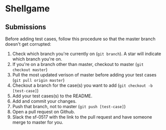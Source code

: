 # Shellgame

## Submissions
Before adding test cases, follow this procedure so that the master branch doesn't get corrupted:
1. Check which branch you're currently on (`git branch`). A star will indicate which branch you're on.
2. If you're on a branch other than master, checkout to master (`git checkout master`)
3. Pull the most updated verison of master before adding your test cases (`git pull origin master`)
4. Checkout a branch for the case(s) you want to add (`git checkout -b [test-case]`)
5. Add your test cases(s) to the README.
6. Add and commit your changes.
7. Push that branch, not to master (`git push [test-case]`)
8. Open a pull request on Github.
9. Slack the sf-0517 with the link to the pull request and have someone merge to master for you.
